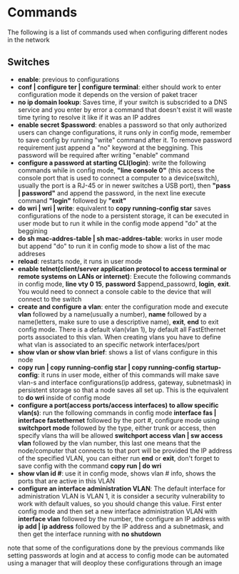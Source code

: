 # Commands
The following is a list of commands used when configuring different nodes in the network

## Switches
* **enable**: previous to configurations
* **conf | configure ter | configure terminal**: either should work to enter configuration mode it depends on the version of paket tracer
* **no ip domain lookup**: Saves time, if your switch is subscrided to a DNS service and you enter by error a command that doesn't exist it will waste time tyring to resolve it like if it was an IP addres
* **enable secret $password**: enables a password so that only authorized users can change configurations, it runs only in config mode, remember to save config by running "write" command after it. To remove password requirement just append a "no" keyword at the beggining. This password will be required after writing "enable" command
* **configure a password at starting CLI(login)**: write the following commands while in config mode, **"line console 0"** (this access the console port that is used to connect a computer to a device(switch), usually the port is a RJ-45 or in newer switches a USB port), then **"pass | password"** and append the password, in the next line execute command **"login"** followed by **"exit"**
* **do wri | wri | write**: equivalent to **copy running-config star** saves configurations of the node to a persistent storage, it can be executed in user mode but to run it while in the config mode append "do" at the beggining
* **do sh mac-addres-table | sh mac-addres-table**: works in user mode but append "do" to run it in config mode to show a list of the mac addreses
* **reload**: restarts node, it runs in user mode
* **enable telnet(client/server application protocol to access terminal or remote systems on LANs or internet)**: Execute the following commands in config mode, **line vty 0 15**, **password** $append_passowrd, **login**, **exit**. You would need to connect a console cable to the device that will connect to the switch
* **create and configure a vlan**: enter the configuration mode and execute **vlan** followed by a name(usually a number), **name** followed by a name(letters, make sure to use a descriptive name), **exit**, **end** to exit config mode. There is a default vlan(vlan 1), by default all FastEthernet ports associated to this vlan. When creating vlans you have to define what vlan is associated to an specific network interfaces/port
* **show vlan or show vlan brief**: shows a list of vlans configure in this node
* **copy run | copy running-config star | copy running-config startup-config**: it runs in user mode, either of this commands will make save vlan-s and interface configurations(ip address, gateway, subnetmask) in persistent storage so that a node saves all set up. This is the equivalent to **do wri** inside of config mode
* **configure a port(access ports/access interfaces) to allow specific vlan(s)**: run the following commands in config mode **interface fas | interface fastethernet** followed by the port #, configure mode using **switchport mode** followed by the type, either trunk or access, then specify vlans tha will be allowed **switchport access vlan | sw access vlan** followed by the vlan number, this last one means that the node/computer that connects to that port will be provided the IP address of the specified VLAN, you can either run **end** or **exit**, don't forget to save config with the command **copy run | do wri**
* **show vlan id #**: use it in config mode, shows vlan # info, shows the ports that are active in this VLAN
* **configure an interface administration VLAN**: The default interface for administration VLAN is VLAN 1, it is consider a security vulnerability to work with default values, so you should change this value. First enter config mode and then set a new interface administration VLAN with **interface vlan** followed by the number, the configure an IP address with **ip add | ip address** followed by the IP address and a subnetmask, and then get the interface running with **no shutdown**

note that some of the configurations done by the previous commands like setting passwords at login and at access to config mode can be automated using a manager that will deoploy these configurations through an image 